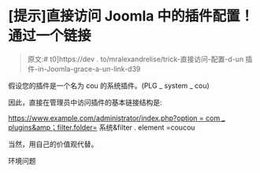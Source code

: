 # [提示]直接访问 Joomla 中的插件配置！通过一个链接

> 原文:# t0]https://dev . to/mralexandrelise/trick-直接访问-配置-d-un 插件-in-Joomla-grace-a-un-link-d39

假设您的插件是一个名为 cou 的系统插件。(PLG _ system _ cou)

因此，直接在管理员中访问插件的基本链接结构是:

[https://www.example.com/administrator/index.php?option = com _ plugins&amp；filter.folder=](https://www.example.com/administrator/index.php?option=com_plugins&filter.folder=) 系统&filter . element =coucou

当然，用自己的价值观代替。

环境问题